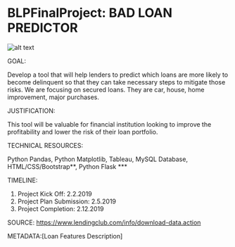 # BLPFinalProject: BAD LOAN PREDICTOR

![alt text](https://raw.githubusercontent.com/benieevelyne/BLPFinalProject/Keisha/images/background.jpg)

GOAL:

Develop a tool that will help lenders to predict which loans are more likely to become delinquent so that they can take necessary steps to mitigate those risks. We are focusing on secured loans. They are car, house, home improvement, major purchases.


JUSTIFICATION:

This tool will be valuable for financial institution looking to improve the profitability and lower the risk of their loan portfolio.

TECHNICAL RESOURCES:

Python Pandas, Python Matplotlib, Tableau, MySQL Database, HTML/CSS/Bootstrap**,   Python Flask ***

TIMELINE:

1) Project Kick Off: 2.2.2019
2) Project Plan Submission: 2.5.2019
3) Project Completion: 2.12.2019

SOURCE: https://www.lendingclub.com/info/download-data.action

METADATA:[Loan Features Description] 
